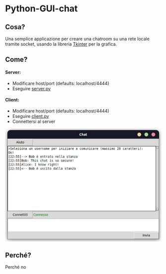 # Python-GUI-chat
## Cosa?
Una semplice applicazione per creare una chatroom su una rete locale tramite socket, usando la libreria [Tkinter](https://docs.python.org/3/library/tkinter.html) per la grafica. 
## Come?
#### Server:
  - Modificare host/port (defaults: localhost/4444)
  - Eseguire [server.py](server.py)
#### Client:
  - Modificare host/port (defaults: localhost/4444)
  - Eseguire [client.py](client.py)
  - Connettersi al server
  
  ![screenshot](images/pic1.png)
## Perché?
Perché no

